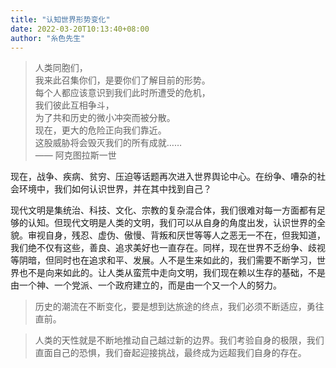 ```yaml
---
title: "认知世界形势变化"
date: 2022-03-20T10:13:40+08:00
author: "糸色先生"
---
```


> 人类同胞们，  
> 我来此召集你们，是要你们了解目前的形势。  
> 每个人都应该意识到我们此时所遭受的危机，  
> 我们彼此互相争斗，  
> 为了共和历史的微小冲突而被分散。  
> 现在，更大的危险正向我们靠近。  
> 这股威胁将会毁灭我们的所有成就……  
> —— 阿克图拉斯一世

现在，战争、疾病、贫穷、压迫等话题再次进入世界舆论中心。在纷争、嘈杂的社会环境中，我们如何认识世界，并在其中找到自己？

现代文明是集统治、科技、文化、宗教的复杂混合体，我们很难对每一方面都有足够的认知。但现代文明是人类的文明，我们可以从自身的角度出发，认识世界的全貌。审视自身，残忍、虚伪、傲慢、背叛和厌世等等人之恶无一不在，但我知道，我们绝不仅有这些，善良、追求美好也一直存在。同样，现在世界不乏纷争、歧视等阴暗，但同时也在追求和平、发展。人不是生来如此的，我们需要不断学习，世界也不是向来如此的。让人类从蛮荒中走向文明，我们现在赖以生存的基础，不是由一个神、一个党派、一个政府建立的，而是由一个又一个人的努力。

> 历史的潮流在不断变化，要是想到达旅途的终点，我们必须不断适应，勇往直前。

> 人类的天性就是不断地推动自己越过新的边界。我们考验自身的极限，我们直面自己的恐惧，我们奋起迎接挑战，最终成为远超我们自身的存在。